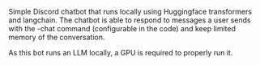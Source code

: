 Simple Discord chatbot that runs locally using Huggingface transformers and langchain. The chatbot is able to respond to messages a user sends with the -chat command (configurable in the code) and keep limited memory of the conversation.

As this bot runs an LLM locally, a GPU is required to properly run it.

